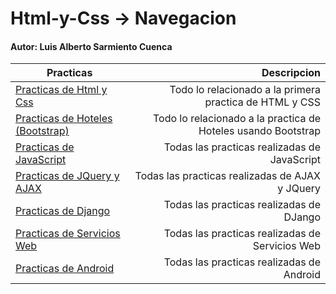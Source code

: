 # Html-y-Css -> Navegacion
#### Autor: Luis Alberto Sarmiento Cuenca
  
| Practicas                             | Descripcion                                                  |
| ------------------------------------- | ------------------------------------------------------------:|
| [Practicas de Html y Css][1]          | Todo lo relacionado a la primera practica de HTML y CSS      |
| [Practicas de Hoteles (Bootstrap)][6] | Todo lo relacionado a la practica de Hoteles usando Bootstrap|
| [Practicas de JavaScript][5]          | Todas las practicas realizadas de JavaScript                 |
| [Practicas de JQuery y AJAX][2]       | Todas las practicas realizadas de AJAX y JQuery              |
| [Practicas de Django][3]              | Todas las practicas realizadas de DJango                     |
| [Practicas de Servicios Web][4]       | Todas las practicas realizadas de Servicios Web              |
| [Practicas de Android][5]             | Todas las practicas realizadas de Android                    |

[1]: https://github.com/Allen2316/Html-y-Css
[2]: https://github.com/Allen2316/Html-y-Css/tree/main/practicas_ajax
[3]: https://github.com/Allen2316/Html-y-Css/tree/main/practicas_django
[4]: https://github.com/Allen2316/Html-y-Css/tree/main/practicas_SW
[5]: https://github.com/Allen2316/Html-y-Css/tree/main/practicas_android/Sarmiento_Luis
[6]: https://github.com/Allen2316/practica_hoteles
[7]: https://github.com/Allen2316/Html-y-Css/tree/main/js
